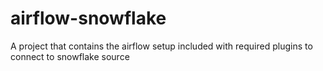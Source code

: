 # airflow-snowflake
A project that contains the airflow setup included with required plugins to connect to snowflake source 
